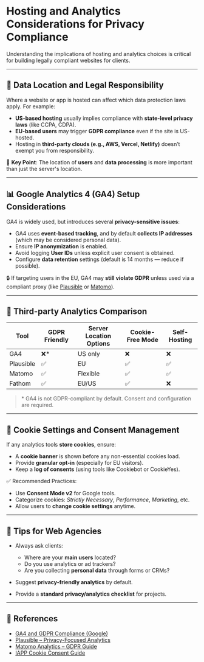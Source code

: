 # Hosting and Analytics Considerations for Privacy Compliance

Understanding the implications of hosting and analytics choices is critical for building legally compliant websites for clients.

---

## 📍 Data Location and Legal Responsibility

Where a website or app is hosted can affect which data protection laws apply. For example:

- **US-based hosting** usually implies compliance with **state-level privacy laws** (like CCPA, CDPA).
- **EU-based users** may trigger **GDPR compliance** even if the site is US-hosted.
- Hosting in **third-party clouds (e.g., AWS, Vercel, Netlify)** doesn’t exempt you from responsibility.

🛑 **Key Point**: The location of **users** and **data processing** is more important than just the server's location.

---

## 📊 Google Analytics 4 (GA4) Setup Considerations

GA4 is widely used, but introduces several **privacy-sensitive issues**:

- GA4 uses **event-based tracking**, and by default **collects IP addresses** (which may be considered personal data).
- Ensure **IP anonymization** is enabled.
- Avoid logging **User IDs** unless explicit user consent is obtained.
- Configure **data retention** settings (default is 14 months — reduce if possible).

🔒 If targeting users in the EU, GA4 may **still violate GDPR** unless used via a compliant proxy (like [Plausible](https://plausible.io) or [Matomo](https://matomo.org)).

---

## 🧰 Third-party Analytics Comparison

| Tool         | GDPR Friendly | Server Location Options | Cookie-Free Mode | Self-Hosting |
|--------------|----------------|--------------------------|------------------|--------------|
| GA4          | ❌*             | US only                  | ❌               | ❌           |
| Plausible    | ✅              | EU                       | ✅               | ✅           |
| Matomo       | ✅              | Flexible                 | ✅               | ✅           |
| Fathom       | ✅              | EU/US                    | ✅               | ❌           |

> \* GA4 is not GDPR-compliant by default. Consent and configuration are required.

---

## 🍪 Cookie Settings and Consent Management

If any analytics tools **store cookies**, ensure:

- A **cookie banner** is shown before any non-essential cookies load.
- Provide **granular opt-in** (especially for EU visitors).
- Keep a **log of consents** (using tools like Cookiebot or CookieYes).

✅ Recommended Practices:
- Use **Consent Mode v2** for Google tools.
- Categorize cookies: *Strictly Necessary*, *Performance*, *Marketing*, etc.
- Allow users to **change cookie settings** anytime.

---

## 🧩 Tips for Web Agencies

- Always ask clients:
  - Where are your **main users** located?
  - Do you use analytics or ad trackers?
  - Are you collecting **personal data** through forms or CRMs?

- Suggest **privacy-friendly analytics** by default.
- Provide a **standard privacy/analytics checklist** for projects.

---

## 🔗 References

- [GA4 and GDPR Compliance (Google)](https://support.google.com/analytics/answer/9019185)
- [Plausible – Privacy-Focused Analytics](https://plausible.io/privacy-focused-web-analytics)
- [Matomo Analytics – GDPR Guide](https://matomo.org/gdpr/)
- [IAPP Cookie Consent Guide](https://iapp.org/news/a/comparing-the-major-cookie-consent-tools/)
